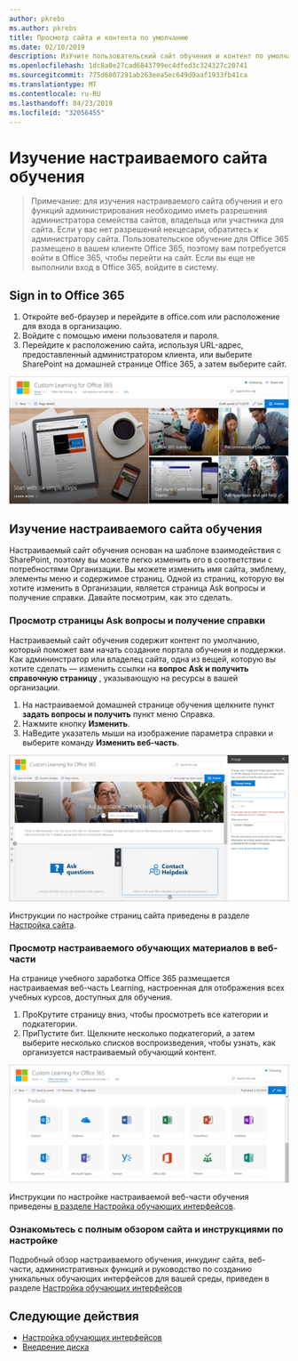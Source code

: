 ```yaml
---
author: pkrebs
ms.author: pkrebs
title: Просмотр сайта и контента по умолчанию
ms.date: 02/10/2019
description: ИзУчите пользовательский сайт обучения и контент по умолчанию
ms.openlocfilehash: 1dc8a0e27cad6843799ec4dfed3c324327c20741
ms.sourcegitcommit: 775d6807291ab263eea5ec649d9aaf1933fb41ca
ms.translationtype: MT
ms.contentlocale: ru-RU
ms.lasthandoff: 04/23/2019
ms.locfileid: "32056455"
---
```

# <a name="explore-the-custom-learning-site"></a>Изучение настраиваемого сайта обучения

> Примечание: для изучения настраиваемого сайта обучения и его функций администрирования необходимо иметь разрешения администратора семейства сайтов, владельца или участника для сайта. Если у вас нет разрешений некцесари, обратитесь к администратору сайта. Пользовательское обучение для Office 365 размещено в вашем клиенте Office 365, поэтому вам потребуется войти в Office 365, чтобы перейти на сайт. Если вы еще не выполнили вход в Office 365, войдите в систему. 

## <a name="sign-in-to-office-365"></a>Sign in to Office 365 

1.  Откройте веб-браузер и перейдите в office.com или расположение для входа в организацию. 
2.  Войдите с помощью имени пользователя и пароля.
3.  Перейдите к расположению сайта, используя URL-адрес, предоставленный администратором клиента, или выберите SharePoint на домашней странице Office 365, а затем выберите сайт. 

![кг-интродуЦинг. png](media/cg-introducing.png)

## <a name="explore-the-custom-learning-site"></a>Изучение настраиваемого сайта обучения

Настраиваемый сайт обучения основан на шаблоне взаимодействия с SharePoint, поэтому вы можете легко изменить его в соответствии с потребностями Организации. Вы можете изменить имя сайта, эмблему, элементы меню и содержимое страниц. Одной из страниц, которую вы хотите изменить в Организации, является страница Ask вопросы и получение справки. Давайте посмотрим, как это сделать.

### <a name="view-the-ask-questions-and-get-help-page"></a>Просмотр страницы Ask вопросы и получение справки

Настраиваемый сайт обучения содержит контент по умолчанию, который поможет вам начать создание портала обучения и поддержки. Как админинстратор или владелец сайта, одна из вещей, которую вы хотите сделать — изменить ссылки на **вопрос Ask и получить справочную страницу** , указывающую на ресурсы в вашей организации. 

1.  На настраиваемой домашней странице обучения щелкните пункт **задать вопросы и получить** пункт меню Справка.
2.  Нажмите кнопку **Изменить**.
3.  НаВедите указатель мыши на изображение параметра справки и выберите команду **Изменить веб-часть**.

![кг-едиселп. png](media/cg-edithelp.png)

Инструкции по настройке страниц сайта приведены в разделе [Настройка сайта](custom_edithelp.md).

### <a name="view-the-custom-learning-content-in-the-web-part"></a>Просмотр настраиваемого обучающих материалов в веб-части
На странице учебного заработка Office 365 размещается настраиваемая веб-часть Learning, настроенная для отображения всех учебных курсов, доступных для обучения. 

1. ПроКрутите страницу вниз, чтобы просмотреть все категории и подкатегории.
2. ПриПустите бит. Щелкните несколько подкатегорий, а затем выберите несколько списков воспроизведения, чтобы узнать, как организуется настраиваемый обучающий контент. 

![кг-готоалл. png](media/cg-gotoall.png)

Инструкции по настройке настраиваемой веб-части обучения приведены [в разделе Настройка обучающих интерфейсов](custom_overview.md).

### <a name="get-a-complete-site-tour-and-customization-guidance"></a>Ознакомьтесь с полным обзором сайта и инструкциями по настройке
Подробный обзор настраиваемого обучения, инкудинг сайта, веб-части, административных функций и руководство по созданию уникальных обучающих интерфейсов для вашей среды, приведен в разделе [Настройка обучающих интерфейсов](custom_overview.md)

## <a name="next-steps"></a>Следующие действия
- [Настройка обучающих интерфейсов](custom_overview.md)
- [Внедрение диска](driveadoption.md) 
